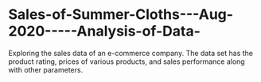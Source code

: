 # Sales-of-Summer-Cloths---Aug-2020-----Analysis-of-Data-
Exploring the sales data of an e-commerce company. The data set has the product rating, prices of various products, and sales performance along with other parameters.
